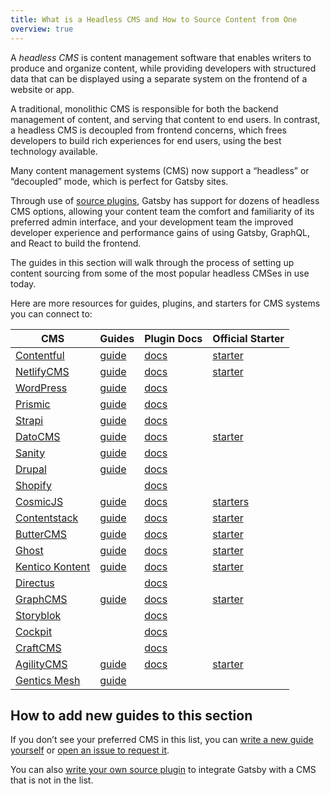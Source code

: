 ```yaml
---
title: What is a Headless CMS and How to Source Content from One
overview: true
---
```


A _headless CMS_ is content management software that enables writers to produce and organize content, while providing developers with structured data that can be displayed using a separate system on the frontend of a website or app.

A traditional, monolithic CMS is responsible for both the backend management of content, and serving that content to end users. In contrast, a headless CMS is decoupled from frontend concerns, which frees developers to build rich experiences for end users, using the best technology available.

Many content management systems (CMS) now support a “headless” or “decoupled” mode, which is perfect for Gatsby sites.

Through use of [source plugins](/plugins/?=source), Gatsby has support for dozens of headless CMS options, allowing your content team the comfort and familiarity of its preferred admin interface, and your development team the improved developer experience and performance gains of using Gatsby, GraphQL, and React to build the frontend.

The guides in this section will walk through the process of setting up content sourcing from some of the most popular headless CMSes in use today.

<GuideList slug={props.slug} />

<!--
  Ordering in this section is driven by Gatsby plugin downloads (/plugins/?=gatsby-source-) & CMS vendor size/adoption.
-->

Here are more resources for guides, plugins, and starters for CMS systems you can connect to:

| CMS                                          | Guides                                                                          | Plugin Docs                                         | Official Starter                                                   |
| -------------------------------------------- | ------------------------------------------------------------------------------- | --------------------------------------------------- | ------------------------------------------------------------------ |
| [Contentful](https://www.contentful.com)     | [guide](/docs/sourcing-from-contentful)                                         | [docs](/packages/gatsby-source-contentful)          | [starter](/starters/contentful-userland/gatsby-contentful-starter) |
| [NetlifyCMS](https://www.netlifycms.org)     | [guide](/docs/sourcing-from-netlify-cms)                                        | [docs](/packages/gatsby-plugin-netlify-cms)         | [starter](/starters/netlify-templates/gatsby-starter-netlify-cms)  |
| [WordPress](https://www.wordpress.com)       | [guide](/docs/sourcing-from-wordpress)                                          | [docs](/packages/gatsby-source-wordpress)           |                                                                    |
| [Prismic](https://www.prismic.io)            | [guide](/docs/sourcing-from-prismic)                                            | [docs](/packages/gatsby-source-prismic)             |                                                                    |
| [Strapi](https://strapi.io)                  | [guide](/blog/2018-1-18-strapi-and-gatsby)                                      | [docs](/packages/gatsby-source-strapi)              |                                                                    |
| [DatoCMS](https://www.datocms.com)           | [guide](https://www.gatsbyjs.com/guides/datocms)                                | [docs](/packages/gatsby-source-datocms)             | [starter](/starters/datocms/gatsby-portfolio)                      |
| [Sanity](https://www.sanity.io)              | [guide](/docs/sourcing-from-sanity)                                             | [docs](/packages/gatsby-source-sanity)              |                                                                    |
| [Drupal](https://www.drupal.com)             | [guide](/docs/sourcing-from-drupal)                                             | [docs](/packages/gatsby-source-drupal)              |                                                                    |
| [Shopify](https://www.shopify.com)           |                                                                                 | [docs](/packages/gatsby-source-shopify)             |                                                                    |
| [CosmicJS](https://cosmicjs.com)             | [guide](/blog/2018-06-07-build-a-gatsby-blog-using-the-cosmic-js-source-plugin) | [docs](/packages/gatsby-source-cosmicjs)            | [starters](/starters/?s=cosmicjs&v=2)                              |
| [Contentstack](https://www.contentstack.com) | [guide](/docs/sourcing-from-contentstack)                                       | [docs](/packages/gatsby-source-contentstack)        | [starter](/starters/contentstack/gatsby-starter-contentstack)      |
| [ButterCMS](https://buttercms.com)           | [guide](/docs/sourcing-from-buttercms)                                          | [docs](/packages/gatsby-source-buttercms)           | [starter](/starters/ButterCMS/gatsby-starter-buttercms)            |
| [Ghost](https://ghost.org)                   | [guide](/docs/sourcing-from-ghost)                                              | [docs](/packages/gatsby-source-ghost)               | [starter](/starters/TryGhost/gatsby-starter-ghost)                 |
| [Kentico Kontent](https://kontent.ai)        | [guide](/docs/sourcing-from-kentico-kontent)                                    | [docs](/packages/@kentico/gatsby-source-kontent)    | [starter](/starters/Kentico/gatsby-starter-kontent)                |
| [Directus](https://directus.io)              |                                                                                 | [docs](/packages/gatsby-source-directus)            |                                                                    |
| [GraphCMS](https://graphcms.com)             | [guide](/docs/sourcing-from-graphcms)                                           | [docs](/packages/gatsby-source-graphql)             | [starter](/starters/GraphCMS/gatsby-graphcms-tailwindcss-example)  |
| [Storyblok](https://www.storyblok.com)       |                                                                                 | [docs](/packages/gatsby-source-storyblok)           |                                                                    |
| [Cockpit](https://getcockpit.com)            |                                                                                 | [docs](/packages/gatsby-plugin-cockpit)             |                                                                    |
| [CraftCMS](https://craftcms.com)             |                                                                                 | [docs](/packages/gatsby-source-craftcms)            |                                                                    |
| [AgilityCMS](https://agilitycms.com)         | [guide](/docs/sourcing-from-agilitycms)                                         | [docs](/packages/@agility/gatsby-source-agilitycms) | [starter](/starters/agility/agility-gatsby-starter)                |
| [Gentics Mesh](https://getmesh.io)           | [guide](/docs/sourcing-from-gentics-mesh)                                       |                                                     |                                                                    |

## How to add new guides to this section

If you don’t see your preferred CMS in this list, you can [write a new guide yourself](/contributing/how-to-contribute) or [open an issue to request it](https://github.com/gatsbyjs/gatsby/issues/new/choose).

You can also [write your own source plugin](/docs/creating-a-source-plugin) to integrate Gatsby with a CMS that is not in the list.
